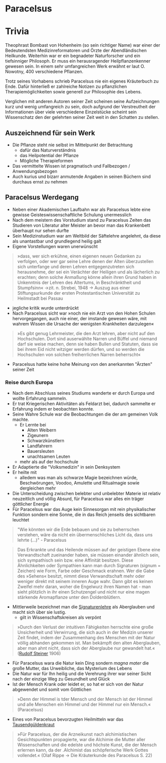 # Paracelsus

# Trivia
Theophrast Bombast von Hohenheim (so sein richtiger Name) war einer der Bedeutendsten Medizinreformatoren und Örzte der Abendländischen Heilkunde. Weiterhin war er ein begnadeter Naturforscher und ein tiefsinniger Philosoph.
Er muss ein herausragender Heilpflanzenkenner gewesen sein.
In einem sehr umfangreichen Werk erwähnt er laut O. Nowotny, 400 verschiedene Pflanzen.

Trotz seines Vorhabens schrieb Paracelsus nie ein eigenes Kräuterbuch zu Ende. Dafür hinterließ er zahlreiche Notizen zu pflanzlichen Therapiemöglichkeiten sowie generell zur Philosophie des Lebens.

Verglichen mit anderen Autoren seiner Zeit scheinen seine Aufzeichnungen kurz und wenig umfangreich zu sein, doch aufgrund der Verstreutheit der Informationen über viele verschiedene Einzelstücke scheint sein Wissenschatz den der gelehrten seiner Zeit weit in den Schatten zu stellen.

## Auszeichnend für sein Werk
- Die Pflanze steht nie selbst im Mittelpunkt der Betrachtung
	- dafür das Naturverständnis
	- das Heilpotential der Pflanze
	- Mögliche Therapieformen
- Das vermittelte Wissen ist pragmatisch und Fallbezogen / Anwendungsbezogen
- Auch kurius und bizarr anmutende Angaben in seinen Büchern sind durchaus ernst zu nehmen


## Paracelsus Werdegang
- Neben einer Akademischen Laufbahn war als Paracelsus lebte eine gewisse Geisteswissenschaftliche Schulung unermesslich
- Nach dem meistern des Vorstudium stand zu Paracelsus Zeiten das Studieren von Literatur alter Meister an bevor man das Krankenbett überhaupt nur sehen durfte
- Sein Medizinstudium war am Weltbild der Säftelehre angelehnt, da diese als unantastbar und grundlegend heilig galt
- Eigene Vorstellungen waren unerwünscht
> »dass, wer sich
erkühne, einen eigenen neuen Gedanken zu verfolgen, oder wer gar seine Lehre denen der Alten
überzustellen sich unterfange und deren Lehren
entgegenzutreten sich herausnehme, der sei ein
Verächter der Heiligen und als lächerlich zu erachten; denn solche Anmaßung könne allein ihren
Grund haben in Unkenntnis der Lehren des Altertums, in Beschränktheit und Stumpfsinn« 
->zit. n. Strebei, 1948 
-> Auszug aus einer Stiftungsurkunde der ersten Protestantischen Universität zu Heilmstadt bei Passau

- jegliche kritik wurde unterdrückt
- Nach Paracelsus sicht war »noch nie ein Arzt von den Hohen Schulen hervorgegangen, auch nie einer, der imstande gewesen wäre, mit wahrem Wissen die Ursache der wenigsten Krankheiten darzulegen«
> »Es gibt genug Lehrmeister, die den Arzt lehren, aber nicht  auf den Hochschulen. Dort sind auserwählte Narren und Büffel und niemand darf sie weise machen, denn sie haben Bullen und Statuten, dass sie bei ihrem Eid nicht witziger werden dürfen, und so werden die Hochschulen von solchen freiherrlichen Narren beherrscht«
- Paracelsus hatte keine hohe Meinung von den anerkannten "Ärzten" seiner Zeit
### Reise durch Europa
- Nach dem Abschluss seines Studiums wanderte er durch Europa und wollte Erfahrung sammeln.
- Er trat Kriegerischen Aktivitäten als Feldarzt bei, dadurch sammelte er Erfahrung indem er beobachten konnte.
- Seine Wahre Schule war die Beobachtungen die der am gemeinen Volk machte. 
	- Er Lernte bei
		- Alten Weibern
		- Zigeunern
		- Schwarzkünstlern
		- Landfahrern
		- Bauersleuten
		- unachtsamen Leuten
	- mehr als auf der hochschule
- Er Adaptierte die "Volksmedizin" in sein Denksystem
- Er heilte mit
	- alledem was man als schwarze Magie bezeichnen würde, Beschwörungen, Voodoo, Amulette und Ritualmagie sowie dergleichen mehr
- Die Unterscheidung zwischen belebter und unbelebter Materie ist relativ neuzeitlich und völlig Absurd, für Paracelsus war alles ein träger göttlicher Energie
- Für Paracelsus war das Auge kein Sinnesorgan mit rein physikalischer Funktion sondern eine Sonne, die in das Reich jenseits des sichtbaren leuchtet

> "Wie könnten wir die Erde bebauen und sie zu beherrschen verstehen, wäre da nicht ein übermenschliches Licht da, dass uns lehrte (...)" - Paracelsus

>Das Erkrankte und das Heilende müssen auf der geistigen Ebene eine Verwandtschaft zueinander haben, sie müssen einander ähnlich sein, sich sympathisch sein bzw. eine Affinität besitzen. 
>Diese Ähnlichkeiten oder Sympathien kann man durch Signaturen 
>(signum = Zeichen) 
>wie Form, Farbe oder Geschmack erahnen. 
>Wer die Gabe des »Sehens« besitzt, nimmt diese Verwandtschaft mehr oder weniger direkt mit seinem inneren Auge wahr. 
>Dann gibt es keinen Zweifel mehr daran, woher die Engelwurz ihren Namen hat - man sieht plötzlich in ihr einen Schutzengel und nicht nur eine magen stärkende Aromapflanze unter den Doldenblütlern.

- Mittlerweile bezeichnet man die [Signaturenlehre](../Heilansätze/Naturmedizin/Signaturenlehre.md) als Aberglauben und macht sich über sie lustig.
	- gilt in Wissenschaftskreisen als verpönt

>»Durch den Verlust der intuitiven Fähigkeiten herrschte eine große Unsicherheit und Verwirrung, die sich auch in der Medizin unserer Zeit findet, indem der Zusammenhang des Menschen mit der Natur völlig abhanden gekommen ist. Man bekämpft den alten Aberglauben, aber man ahnt nicht, dass sich der Aberglaube nur gewandelt hat.«
>([Rudolf Steiner](Rudolf%20Steiner.md) 1906)

- Für Paracelsus wara die Natur kein Ding sondern *magna mater* die große Mutter, das Urweibliche, das Mysterium des Lebens
- Die Natur war für Ihn heilig und die Verehrung ihrer war seiner Sicht nach der einzige Weg zu Gesundheit und Glück
- Ist der Mensch Krank oder leidet er, so hat er sich von der Natur abgewendet und somit vom Göttlichen

>»Denn der  Himmel is tder  Mensch und der Mensch ist der Himmel und alle  Menschen ein Himmel und der  Himmel nur  ein Mensch.« 
>(Paracelsus)

- Eines von Paracelsus bevorzugten Heilmitteln war das [Tausendgüldenkraut](../Stoffe/Rohstoffe/Tausendgüldenkraut.md)

>»Für Paracelsus, der die Arzneikunst nach alchimistischen Gesichtspunkten propagierte, war die Alchimie die Mutter aller Wissenschaften und die edelste und höchste Kunst, die der Mensch erlernen kann, da der .Alchimist das schöpferische Werk Gottes vollendet.« 
>(Olaf Rippe -> Die Kräuterkunde des Paracelsus  S. 22)



